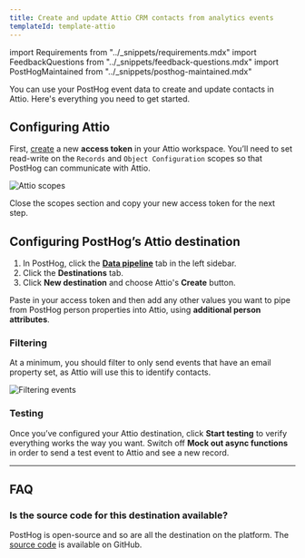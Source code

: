 ```yaml
---
title: Create and update Attio CRM contacts from analytics events
templateId: template-attio
---
```


import Requirements from "../_snippets/requirements.mdx"
import FeedbackQuestions from "../_snippets/feedback-questions.mdx"
import PostHogMaintained from "../_snippets/posthog-maintained.mdx"

You can use your PostHog event data to create and update contacts in Attio. Here's everything you need to get started.

<Requirements />

## Configuring Attio

First, [create](https://attio.com/help/reference/integrations-automations/generating-an-api-key) a new **access token** in your Attio workspace. You’ll need to set read-write on the `Records` and `Object Configuration` scopes so that PostHog can communicate with Attio.

![Attio scopes](https://res.cloudinary.com/dmukukwp6/image/upload/attio_scopes_e335544ba3.png)

Close the scopes section and copy your new access token for the next step.

## Configuring PostHog’s Attio destination

1. In PostHog, click the **[Data pipeline](https://us.posthog.com/pipeline/overview)** tab in the left sidebar.
2. Click the **Destinations** tab.
3. Click **New destination** and choose Attio's **Create** button.

Paste in your access token and then add any other values you want to pipe from PostHog person properties into Attio, using **additional person attributes**.

<HideOnCDPIndex>

### Filtering

At a minimum, you should filter to only send events that have an email property set, as Attio will use this to identify contacts.

![Filtering events](https://res.cloudinary.com/dmukukwp6/image/upload/filter_person_email_86c1d7a350.png)

### Testing

Once you’ve configured your Attio destination, click **Start testing** to verify everything works the way you want. Switch off **Mock out async functions** in order to send a test event to Attio and see a new record.

***

<TemplateParameters />

## FAQ

### Is the source code for this destination available?

PostHog is open-source and so are all the destination on the platform. The [source code](https://github.com/PostHog/posthog/blob/master/posthog/cdp/templates/attio/template_attio.py) is available on GitHub.

<PostHogMaintained />

<FeedbackQuestions />

</HideOnCDPIndex>